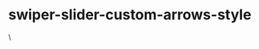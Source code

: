 # swiper-slider-custom-arrows-style

<style><br>
  .swiper-button-prev.swiper-button-prev_mySwiper3:empty, .swiper-button-next.swiper-button-next_mySwiper3:empty{\
  display:block;\
}\
.swiper-button-prev.swiper-button-prev_mySwiper3, .swiper-button-next.swiper-button-next_mySwiper3 {\
    width: 50px;\
    height: 50px;\
    border-radius: 50%;\
    background-color: #fff;\
}\
\
\


.swiper-button-prev.swiper-button-prev_mySwiper3::after,\
.swiper-button-prev.swiper-button-prev_mySwiper3::before,\
.swiper-button-next.swiper-button-next_mySwiper3::after,\
.swiper-button-next.swiper-button-next_mySwiper3::before{\
  height: 2px;\
    width: 25px;\
    background: var(--blue); \
    position: absolute;\ 
  content:""; \
}\
 
.swiper-button-prev.swiper-button-prev_mySwiper3::after,\
.swiper-button-prev.swiper-button-prev_mySwiper3::before{ \
    left: 10px;\
     
}\
.swiper-button-next.swiper-button-next_mySwiper3::after,\
.swiper-button-next.swiper-button-next_mySwiper3::before{ \
    right: 10px;\
}\
 
.swiper-button-prev.swiper-button-prev_mySwiper3::before,\
.swiper-button-next.swiper-button-next_mySwiper3::before {\
    
    transform: rotate(-40deg); \
}\

.swiper-button-prev.swiper-button-prev_mySwiper3::after,\
.swiper-button-next.swiper-button-next_mySwiper3::after{\
  transform: rotate(40deg); \
}\

\
.swiper-button-prev.swiper-button-prev_mySwiper3::before,\
.swiper-button-next.swiper-button-next_mySwiper3::after {  \
    top: 16px; \
} \

.swiper-button-prev.swiper-button-prev_mySwiper3::after,\
.swiper-button-next.swiper-button-next_mySwiper3::before { \
    bottom: 17px;\     
}\
/***** Slider Custom CSSS ***/\

</style>\
